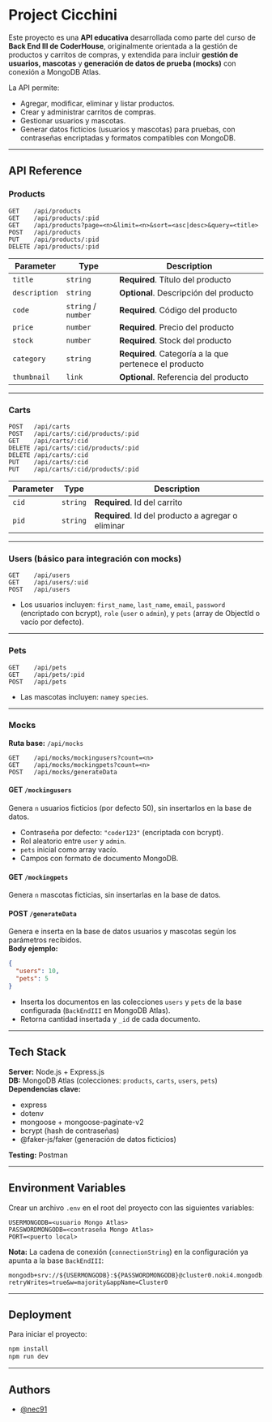 # Project Cicchini

Este proyecto es una **API educativa** desarrollada como parte del curso de **Back End III de CoderHouse**, originalmente orientada a la gestión de productos y carritos de compras, y extendida para incluir **gestión de usuarios, mascotas** y **generación de datos de prueba (mocks)** con conexión a MongoDB Atlas.

La API permite:
- Agregar, modificar, eliminar y listar productos.
- Crear y administrar carritos de compras.
- Gestionar usuarios y mascotas.
- Generar datos ficticios (usuarios y mascotas) para pruebas, con contraseñas encriptadas y formatos compatibles con MongoDB.

---

## API Reference

### Products
```http
GET    /api/products
GET    /api/products/:pid
GET    /api/products?page=<n>&limit=<n>&sort=<asc|desc>&query=<title>
POST   /api/products
PUT    /api/products/:pid
DELETE /api/products/:pid
```

| Parameter     | Type                 | Description |
|---------------|----------------------|-------------|
| `title`       | `string`             | **Required**. Título del producto |
| `description` | `string`             | **Optional**. Descripción del producto |
| `code`        | `string` / `number`  | **Required**. Código del producto |
| `price`       | `number`             | **Required**. Precio del producto |
| `stock`       | `number`             | **Required**. Stock del producto |
| `category`    | `string`             | **Required**. Categoría a la que pertenece el producto |
| `thumbnail`   | `link`               | **Optional**. Referencia del producto |

---

### Carts
```http
POST   /api/carts
POST   /api/carts/:cid/products/:pid
GET    /api/carts/:cid
DELETE /api/carts/:cid/products/:pid
DELETE /api/carts/:cid
PUT    /api/carts/:cid
PUT    /api/carts/:cid/products/:pid
```

| Parameter | Type     | Description |
|-----------|----------|-------------|
| `cid`     | `string` | **Required**. Id del carrito |
| `pid`     | `string` | **Required**. Id del producto a agregar o eliminar |

---

### Users (básico para integración con mocks)
```http
GET    /api/users
GET    /api/users/:uid
POST   /api/users
```
- Los usuarios incluyen: `first_name`, `last_name`, `email`, `password` (encriptado con bcrypt), `role` (`user` o `admin`), y `pets` (array de ObjectId o vacío por defecto).

---

### Pets
```http
GET    /api/pets
GET    /api/pets/:pid
POST   /api/pets
```
- Las mascotas incluyen: `name`y `species`.

---

### Mocks
**Ruta base:** `/api/mocks`

```http
GET    /api/mocks/mockingusers?count=<n>
GET    /api/mocks/mockingpets?count=<n>
POST   /api/mocks/generateData
```

#### GET `/mockingusers`
Genera `n` usuarios ficticios (por defecto 50), sin insertarlos en la base de datos.  
- Contraseña por defecto: `"coder123"` (encriptada con bcrypt).
- Rol aleatorio entre `user` y `admin`.
- `pets` inicial como array vacío.
- Campos con formato de documento MongoDB.

#### GET `/mockingpets`
Genera `n` mascotas ficticias, sin insertarlas en la base de datos.

#### POST `/generateData`
Genera e inserta en la base de datos usuarios y mascotas según los parámetros recibidos.  
**Body ejemplo:**
```json
{
  "users": 10,
  "pets": 5
}
```
- Inserta los documentos en las colecciones `users` y `pets` de la base configurada (`BackEndIII` en MongoDB Atlas).
- Retorna cantidad insertada y `_id` de cada documento.

---

## Tech Stack

**Server:** Node.js + Express.js  
**DB:** MongoDB Atlas (colecciones: `products`, `carts`, `users`, `pets`)  
**Dependencias clave:**  
- express  
- dotenv  
- mongoose + mongoose-paginate-v2  
- bcrypt (hash de contraseñas)  
- @faker-js/faker (generación de datos ficticios)  

**Testing:** Postman

---

## Environment Variables

Crear un archivo `.env` en el root del proyecto con las siguientes variables:

```env
USERMONGODB=<usuario Mongo Atlas>
PASSWORDMONGODB=<contraseña Mongo Atlas>
PORT=<puerto local>
```

**Nota:** La cadena de conexión (`connectionString`) en la configuración ya apunta a la base `BackEndIII`:
```
mongodb+srv://${USERMONGODB}:${PASSWORDMONGODB}@cluster0.noki4.mongodb.net/BackEndIII?retryWrites=true&w=majority&appName=Cluster0
```

---

## Deployment

Para iniciar el proyecto:

```bash
npm install
npm run dev
```

---

## Authors

- [@nec91](https://github.com/nec91/ProjectCicchini)
